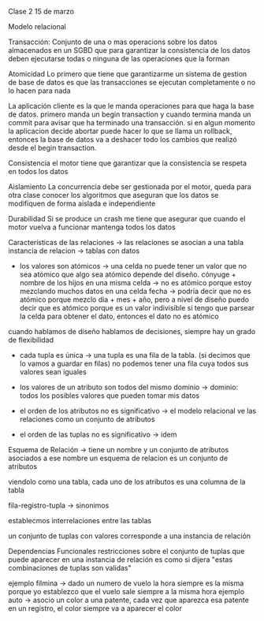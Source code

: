 Clase 2 
15 de marzo

Modelo relacional

Transacción:
Conjunto de una o mas operacions sobre los datos almacenados en un SGBD que para garantizar la consistencia de los datos deben ejecutarse todas o ninguna de las operaciones que la forman

Atomicidad
Lo primero que tiene que garantizarme un sistema de gestion de base de datos es que las transacciones se ejecutan completamente o no lo hacen para nada

La aplicación cliente es la que le manda operaciones para que haga la base de datos.
primero manda un begin transaction y cuando termina manda un commit para avisar que ha terminado una transacción. si en algun momento la aplicacion decide abortar puede hacer lo que se llama un rollback, entonces la base de datos va a deshacer todo los cambios que realizó desde el begin transaction.

Consistencia
el motor tiene que garantizar que la consistencia se respeta en todos los datos

Aislamiento
La concurrencia debe ser gestionada por el motor, queda para otra clase conocer los algoritmos que aseguran que los datos se modifiquen de forma aislada e independiente

Durabilidad
Si se produce un crash me tiene que asegurar que cuando el motor vuelva a funcionar mantenga todos los datos


Características de las relaciones -> las relaciones se asocian a una tabla
instancia de relacion -> tablas con datos


- los valores son atómicos -> una celda no puede tener un valor que no sea atómico
que algo sea atómico depende del diseño.
 cónyuge + nombre de los hijos en una misma celda -> no es atómico porque estoy mezclando muchos datos en una celda
 fecha -> podría decir que no es atómico porque mezclo dia + mes + año, pero a nivel de diseño puedo decir que es atómico porque es un valor indivisible
 si tengo que parsear la celda para obtener el dato, entonces el dato no es atómico

cuando hablamos de diseño hablamos de decisiones, siempre hay un grado de flexibilidad

- cada tupla es única -> una tupla es una fila de la tabla. (si decimos que lo vamos a guardar en filas)
no podemos tener una fila cuya todos sus valores sean iguales

- los valores de un atributo son todos del mismo dominio -> dominio: todos los posibles valores que pueden tomar mis datos

- el orden de los atributos no es significativo -> el modelo relacional ve las relaciones como un conjunto de atributos

- el orden de las tuplas no es significativo -> idem

Esquema de Relación -> tiene un nombre y un conjunto de atributos asociados a ese nombre
un esquema de relacion es un conjunto de atributos

viendolo como una tabla, cada uno de los atributos es una columna de la tabla

fila-registro-tupla -> sinonimos

establecmos interrelaciones entre las tablas

un conjunto de tuplas con valores corresponde a una instancia de relación

Dependencias Funcionales
restricciones sobre el conjunto de tuplas que puede aparecer en una instancia de relación
es como si dijera "estas combinaciones de tuplas son validas"

ejemplo filmina -> dado un numero de vuelo la hora siempre es la misma porque yo establezco que el vuelo sale siempre a la misma hora
ejemplo auto -> asocio un color a una patente, cada vez que aparezca esa patente en un registro, el color siempre va a aparecer el color



